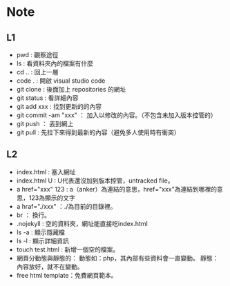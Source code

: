 # Note

## L1
- pwd : 觀察途徑
- ls : 看資料夾內的檔案有什麼
- cd .. : 回上一層
- code . : 開啟 visual studio code
- git clone : 後面加上 repositories 的網址
- git status : 看詳細內容
- git add xxx : 找到更新的的內容
- git commit -am "xxx" ： 加入以修改的內容。（不包含未加入版本控管的）
- git push ： 丟到網上
- git pull : 先拉下來得到最新的內容（避免多人使用時有衝突）

## L2 
- index.html : 塞入網址
- index.html U : U代表還沒加到版本控管，untracked file。
- a href="xxx" 123 : a（anker）為連結的意思，href="xxx"為連結到哪裡的意思，123為顯示的文字
- a hraf="./xxx" ：./為目前的目錄裡。 
- br ： 換行。
- .nojekyll : 空的資料夾，網址能直接吃index.html
- ls -a : 顯示隱藏檔
- ls -l : 顯示詳細資訊
- touch test.html : 新增一個空的檔案。
- 網頁分動態與靜態的：
    動態如：php，其內部有些資料會一直變動。
    靜態：內容放好，就不在變動。
- free html template：免費網頁範本。
